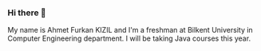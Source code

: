 ### Hi there 👋
My name is Ahmet Furkan KIZIL and I'm a freshman at Bilkent University in Computer Engineering department. I will be taking Java courses this year. 
<!--
**ahmetfurkankizil/ahmetfurkankizil** is a ✨ _special_ ✨ repository because its `README.md` (this file) appears on your GitHub profile.

Here are some ideas to get you started:

- 🔭 I’m currently working on ...
- 🌱 I’m currently learning ...
- 👯 I’m looking to collaborate on ...
- 🤔 I’m looking for help with ...
- 💬 Ask me about ...
- 📫 How to reach me: ...
- 😄 Pronouns: ...
- ⚡ Fun fact: ...
-->
